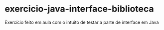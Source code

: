 # exercicio-java-interface-biblioteca
Exercício feito em aula com o intuito de testar a parte de interface em Java

